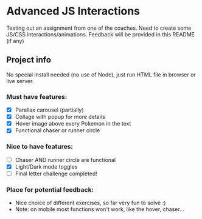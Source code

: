 # Advanced JS Interactions
Testing out an assignment from one of the coaches. 
Need to create some JS/CSS interactions/animations.
Feedback will be provided in this README (if any)

## Project info
No special install needed (no use of Node), just run HTML file in browser or live server.

### Must have features:
- [x] Parallax carousel (partially)
- [x] Collage with popup for more details
- [x] Hover image above every Pokemon in the text
- [x] Functional chaser or runner circle

### Nice to have features:
- [ ] Chaser AND runner circle are functional
- [x] Light/Dark mode toggles
- [ ] Final letter challenge completed!

### Place for potential feedback:
- Nice choice of different exercises, so far very fun to solve :)
- Note: on mobile most functions won't work, like the hover, chaser...
